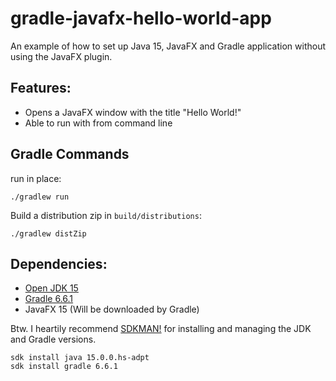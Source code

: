 # gradle-javafx-hello-world-app

An example of how to set up Java 15, JavaFX and Gradle application
without using the JavaFX plugin.

## Features:

  * Opens a JavaFX window with the title "Hello World!"
  * Able to run with from command line

## Gradle Commands
run in place:

    ./gradlew run 

Build a distribution zip in `build/distributions`:

    ./gradlew distZip

## Dependencies:
  * [Open JDK 15](https://adoptopenjdk.net/?variant=openjdk15&jvmVariant=hotspot)
  * [Gradle 6.6.1](https://gradle.org/install/)
  * JavaFX 15 (Will be downloaded by Gradle)

Btw. I heartily recommend [SDKMAN!](https://sdkman.io/) for installing and managing
the JDK and Gradle versions.


    sdk install java 15.0.0.hs-adpt
    sdk install gradle 6.6.1
